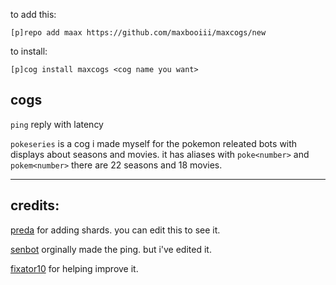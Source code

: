
to add this: 

`[p]repo add maax https://github.com/maxbooiii/maxcogs/new`

to install:

`[p]cog install maxcogs <cog name you want>`

## cogs
`ping` reply with latency

`pokeseries` is a cog i made myself for the pokemon releated bots with displays about seasons and movies. it has aliases with `poke<number>` and `pokem<number>` there are 22 seasons and 18 movies.

----------------------------------------------------------------
## credits:
[preda](https://github.com/PredaaA/predacogs) for adding shards. you can edit this to see it.

[senbot](https://github.com/Nesroht/Senbot-Cogs) orginally made the ping. but i've edited it.

[fixator10](https://github.com/fixator10/Fixator10-Cogs) for helping improve it.
